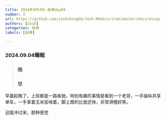```yaml
---
title: 2024年9月4号-自律day04
number: 3
url: https://github.com/joshzhong66/Josh-Mkdocs/tree/master/docs/essay
authors: [Josh]
categories: 自律
labels: [自律]

---
```




### 2024.09.04睡眠

>### 晚
>
>### 早



早晨起晚了，上班都是一路疾驰，特别有趣的事情是看到一个老哥，一手操纵共享单车，一手拿着玉米狂啃着，脚上蹬的比我还快，非常滑稽好笑。

迎面冲过来，那种感觉



<!-- more -->



<script src="https://giscus.app/client.js"
	data-repo="joshzhong66/Josh-Mkdocs"
	data-repo-id="850548176"
	data-mapping="number"
	data-term="1"
	data-reactions-enabled="1"
	data-emit-metadata="0"
	data-input-position="bottom"
	data-theme="light"
	data-lang="zh-CN"
	crossorigin="anonymous"
	async>
</script>

